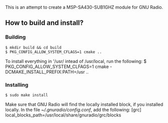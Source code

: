 This is an attempt to create a MSP-SA430-SUB1GHZ module for GNU Radio.

How to build and install?
-------------------------
### Building
    $ mkdir build && cd build
    $ PKG_CONFIG_ALLOW_SYSTEM_CFLAGS=1 cmake ..

To install everything in '/usr/ intead of /usr/local, run the following:
    $ PKG_CONFIG_ALLOW_SYSTEM_CLFAGS=1 cmake -DCMAKE_INSTALL_PREFIX:PATH=/usr ..

### Installing
    $ sudo make install

Make sure that GNU Radio will find the locally installed block, if you installed locally.
In the file *~/.gnuradio/config.conf*, add the following:
    [grc]
    local_blocks_path=/usr/local/share/gnuradio/grc/blocks

